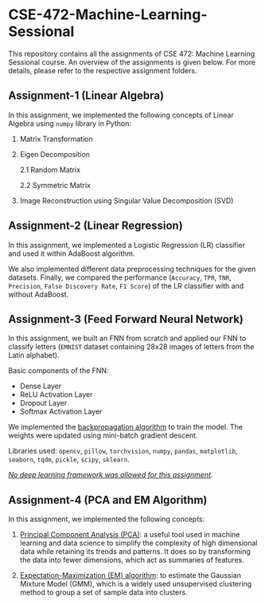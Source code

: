 # CSE-472-Machine-Learning-Sessional

This repository contains all the assignments of CSE 472: Machine Learning Sessional course. An overview of the assignments is given below. For more details, please refer to the respective assignment folders.

## Assignment-1 (Linear Algebra)

In this assignment, we implemented the following concepts of Linear Algebra using `numpy` library in Python:

1. Matrix Transformation

2. Eigen Decomposition

    2.1 Random Matrix

    2.2 Symmetric Matrix
    
3. Image Reconstruction using Singular Value Decomposition (SVD)


## Assignment-2 (Linear Regression)

In this assignment, we implemented a Logistic Regression (LR) classifier and used it within AdaBoost algorithm.

We also implemented different data preprocessing techniques for the given datasets. Finally, we compared the performance (`Accuracy`, `TPR`, `TNR`, `Precision`, `False Discovery Rate`, `F1 Score`) of the LR classifier with and without AdaBoost. 

## Assignment-3 (Feed Forward Neural Network)

In this assignment, we built an FNN from scratch and applied our FNN to classify letters (`EMNIST` dataset containing 28x28 images of letters from the Latin alphabet).

Basic components of the FNN:
- Dense Layer
- ReLU Activation Layer
- Dropout Layer
- Softmax Activation Layer

We implemented the [backpropagation algorithm](https://towardsdatascience.com/deriving-backpropagation-with-cross-entropy-loss-d24811edeaf9) to train the model. The weights were updated using mini-batch gradient descent.

Libraries used: `opencv`, `pillow`, `torchvision`, `numpy`, `pandas`, `matplotlib`, `seaborn`, `tqdm`, `pickle`, `scipy`, `sklearn`.

<ins>*No deep learning framework was allowed for this assignment*</ins>.

## Assignment-4 (PCA and EM Algorithm)

In this assignment, we implemented the following concepts: 
1. [Principal Component Analysis (PCA)](https://cs229.stanford.edu/notes2020spring/cs229-notes10.pdf): a useful tool used in machine learning and data science to simplify the complexity of high dimensional data while retaining its trends and patterns. It does so by transforming the data into fewer dimensions, which act as summaries of features. 

2. [Expectation-Maximization (EM) algorithm](https://cs229.stanford.edu/notes2020spring/cs229-notes8.pdf): to estimate the Gaussian Mixture Model (GMM), which is a widely used unsupervised clustering method to group a set of sample data into clusters.

